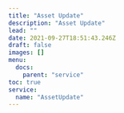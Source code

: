 ```yaml
---
title: "Asset Update"
description: "Asset Update"
lead: ""
date: 2021-09-27T18:51:43.246Z
draft: false
images: []
menu:
  docs:
    parent: "service"
toc: true
service:
  name: "AssetUpdate"
---
```

